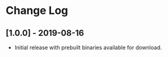 # Change Log

## [1.0.0] - 2019-08-16

- Initial release with prebuilt binaries available for download.
